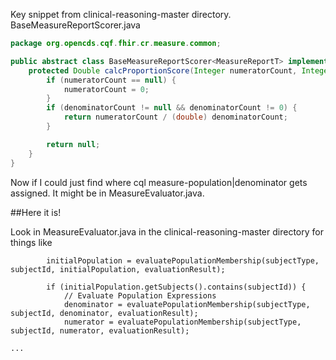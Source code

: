 Key snippet from clinical-reasoning-master directory. BaseMeasureReportScorer.java
```java 
package org.opencds.cqf.fhir.cr.measure.common;

public abstract class BaseMeasureReportScorer<MeasureReportT> implements MeasureReportScorer<MeasureReportT> {
    protected Double calcProportionScore(Integer numeratorCount, Integer denominatorCount) {
        if (numeratorCount == null) {
            numeratorCount = 0;
        }
        if (denominatorCount != null && denominatorCount != 0) {
            return numeratorCount / (double) denominatorCount;
        }

        return null;
    }
}
```

Now if I could just find where cql measure-population|denominator gets assigned. It might be in MeasureEvaluator.java. 

##Here it is!

Look in MeasureEvaluator.java in the clinical-reasoning-master directory for things like 
```
        initialPopulation = evaluatePopulationMembership(subjectType, subjectId, initialPopulation, evaluationResult);

        if (initialPopulation.getSubjects().contains(subjectId)) {
            // Evaluate Population Expressions
            denominator = evaluatePopulationMembership(subjectType, subjectId, denominator, evaluationResult);
            numerator = evaluatePopulationMembership(subjectType, subjectId, numerator, evaluationResult);

...
```